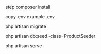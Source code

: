 step
composer install

copy .env.example .env 

php artisan migrate

php artisan db:seed -class=ProductSeeder

php artisan serve